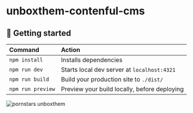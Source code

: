 # unboxthem-contenful-cms

## 🚀 Getting started

| Command           | Action                                       |
| :---------------- | :------------------------------------------- |
| `npm install`     | Installs dependencies                        |
| `npm run dev`     | Starts local dev server at `localhost:4321`  |
| `npm run build`   | Build your production site to `./dist/`      |
| `npm run preview` | Preview your build locally, before deploying |

![pornstars unboxthem](https://pbs.twimg.com/profile_banners/1365253201377824775/1617395813/1500x500)